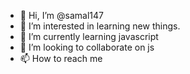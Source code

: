 - 👋 Hi, I’m @samal147
- 👀 I’m interested in learning new things.
- 🌱 I’m currently learning javascript
- 💞️ I’m looking to collaborate on js
- 📫 How to reach me 

<!---
samal147/samal147 is a ✨ special ✨ repository because its `README.md` (this file) appears on your GitHub profile.
You can click the Preview link to take a look at your changes.
--->
